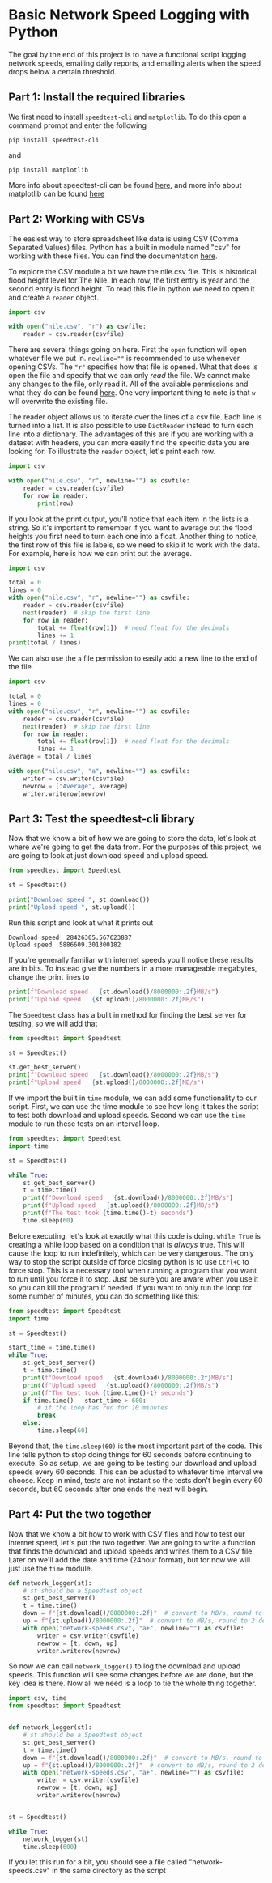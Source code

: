 # Basic Network Speed Logging with Python

The goal by the end of this project is to have a functional script logging network speeds, emailing daily reports, and emailing alerts when the speed drops below a certain threshold.

## Part 1: Install the required libraries

We first need to install `speedtest-cli` and `matplotlib`. To do this open a command prompt and enter the following

```console
pip install speedtest-cli
```

and

```console
pip install matplotlib
```

More info about speedtest-cli can be found [here](https://github.com/sivel/speedtest-cli), and more info about matplotlib can be found [here](https://matplotlib.org/stable/index.html)

## Part 2: Working with CSVs

The easiest way to store spreadsheet like data is using CSV (Comma Separated Values) files. Python has a built in module named "csv" for working with these files. You can find the documentation [here](https://docs.python.org/3/library/csv.html).

To explore the CSV module a bit we have the nile.csv file. This is historical flood height level for The Nile. In each row, the first entry is year and the second entry is flood height. To read this file in python we need to open it and create a `reader` object.

```python
import csv

with open("nile.csv", "r") as csvfile:
    reader = csv.reader(csvfile)

```

There are several things going on here. First the `open` function will open whatever file we put in. `newline=""` is recommended to use whenever opening CSVs. The `"r"` specifies how that file is opened. What that does is open the file and specify that we can only *read* the file. We cannot make any changes to the file, only read it. All of the available permissions and what they do can be found [here](https://tutorial.eyehunts.com/python/python-file-modes-open-write-append-r-r-w-w-x-etc/). One very important thing to note is that `w` will overwrite the existing file.

The reader object allows us to iterate over the lines of a csv file. Each line is turned into a list. It is also possible to use `DictReader` instead to turn each line into a dictionary. The advantages of this are if you are working with a dataset with headers, you can more easily find the specific data you are looking for. To illustrate the `reader` object, let's print each row.

```python
import csv

with open("nile.csv", "r", newline="") as csvfile:
    reader = csv.reader(csvfile)
    for row in reader:
        print(row)
```

If you look at the print output, you'll notice that each item in the lists is a string. So it's important to remember if you want to average out the flood heights you first need to turn each one into a float. Another thing to notice, the first row of this file is labels, so we need to skip it to work with the data. For example, here is how we can print out the average.

```python
import csv

total = 0
lines = 0
with open("nile.csv", "r", newline="") as csvfile:
    reader = csv.reader(csvfile)
    next(reader)  # skip the first line
    for row in reader:
        total += float(row[1])  # need float for the decimals 
        lines += 1
print(total / lines)
```

We can also use the `a` file permission to easily add a new line to the end of the file.

```python
import csv

total = 0
lines = 0
with open("nile.csv", "r", newline="") as csvfile:
    reader = csv.reader(csvfile)
    next(reader)  # skip the first line
    for row in reader:
        total += float(row[1])  # need float for the decimals
        lines += 1
average = total / lines

with open("nile.csv", "a", newline="") as csvfile:
    writer = csv.writer(csvfile)
    newrow = ["Average", average]
    writer.writerow(newrow)
```

## Part 3: Test the speedtest-cli library

Now that we know a bit of how we are going to store the data, let's look at where we're going to get the data from. For the purposes of this project, we are going to look at just download speed and upload speed.

```python
from speedtest import Speedtest

st = Speedtest()

print("Download speed ", st.download())
print("Upload speed ", st.upload())
```

Run this script and look at what it prints out

```text
Download speed  28426305.567623887
Upload speed  5886609.301300182
```

If you're generally familiar with internet speeds you'll notice these results are in bits. To instead give the numbers in a more manageable megabytes, change the print lines to

```python
print(f"Download speed   {st.download()/8000000:.2f}MB/s")
print(f"Upload speed   {st.upload()/8000000:.2f}MB/s")
```

The `Speedtest` class has a bulit in method for finding the best server for testing, so we will add that

```python
from speedtest import Speedtest

st = Speedtest()

st.get_best_server()
print(f"Download speed   {st.download()/8000000:.2f}MB/s")
print(f"Upload speed   {st.upload()/8000000:.2f}MB/s")
```

If we import the built in `time` module, we can add some functionality to our script. First, we can use the time module to see how long it takes the script to test both download and upload speeds. Second we can use the `time` module to run these tests on an interval loop.

```python
from speedtest import Speedtest
import time

st = Speedtest()

while True:
    st.get_best_server()
    t = time.time()
    print(f"Download speed   {st.download()/8000000:.2f}MB/s")
    print(f"Upload speed   {st.upload()/8000000:.2f}MB/s")
    print(f"The test took {time.time()-t} seconds")
    time.sleep(60)
```

Before executing, let's look at exactly what this code is doing. `while True` is creating a while loop based on a condition that is *always* true. This will cause the loop to run indefinitely, which can be very dangerous. The only way to stop the script outside of force closing python is to use `Ctrl+C` to force stop. This is a necessary tool when running a program that you want to run until you force it to stop. Just be sure you are aware when you use it so you can kill the program if needed. If you want to only run the loop for some number of minutes, you can do something like this:

```python
from speedtest import Speedtest
import time

st = Speedtest()

start_time = time.time()
while True:
    st.get_best_server()
    t = time.time()
    print(f"Download speed   {st.download()/8000000:.2f}MB/s")
    print(f"Upload speed   {st.upload()/8000000:.2f}MB/s")
    print(f"The test took {time.time()-t} seconds")
    if time.time() - start_time > 600:
        # if the loop has run for 10 minutes
        break
    else:
        time.sleep(60)
```

Beyond that, the `time.sleep(60)` is the most important part of the code. This line tells python to stop doing things for 60 seconds before continuing to execute. So as setup, we are going to be testing our download and upload speeds every 60 seconds. This can be adusted to whatever time interval we choose. Keep in mind, tests are not instant so the tests don't begin every 60 seconds, but 60 seconds after one ends the next will begin.

## Part 4: Put the two together

Now that we know a bit how to work with CSV files and how to test our internet speed, let's put the two together. We are going to write a function that finds the download and upload speeds and writes them to a CSV file. Later on we'll add the date and time (24hour format), but for now we will just use the `time` module.

```python
def network_logger(st):
    # st should be a Speedtest object
    st.get_best_server()
    t = time.time()
    down = f"{st.download()/8000000:.2f}"  # convert to MB/s, round to 2 decimals
    up = f"{st.upload()/8000000:.2f}"  # convert to MB/s, round to 2 decimals
    with open("network-speeds.csv", "a+", newline="") as csvfile:
        writer = csv.writer(csvfile)
        newrow = [t, down, up]
        writer.writerow(newrow)
```

So now we can call `network_logger()` to log the download and upload speeds. This function will see some changes before we are done, but the key idea is there. Now all we need is a loop to tie the whole thing together.

```python
import csv, time
from speedtest import Speedtest


def network_logger(st):
    # st should be a Speedtest object
    st.get_best_server()
    t = time.time()
    down = f"{st.download()/8000000:.2f}"  # convert to MB/s, round to 2 decimals
    up = f"{st.upload()/8000000:.2f}"  # convert to MB/s, round to 2 decimals
    with open("network-speeds.csv", "a+", newline="") as csvfile:
        writer = csv.writer(csvfile)
        newrow = [t, down, up]
        writer.writerow(newrow)


st = Speedtest()

while True:
    network_logger(st)
    time.sleep(600)
```

If you let this run for a bit, you should see a file called "network-speeds.csv" in the same directory as the script
